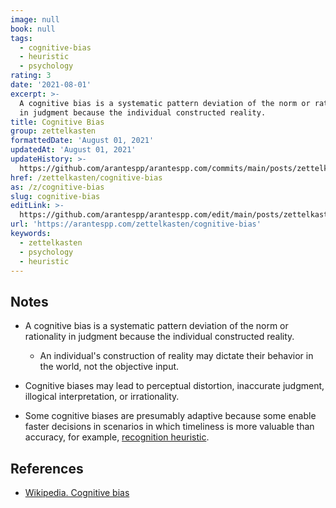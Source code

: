 ```yaml
---
image: null
book: null
tags:
  - cognitive-bias
  - heuristic
  - psychology
rating: 3
date: '2021-08-01'
excerpt: >-
  A cognitive bias is a systematic pattern deviation of the norm or rationality
  in judgment because the individual constructed reality.
title: Cognitive Bias
group: zettelkasten
formattedDate: 'August 01, 2021'
updatedAt: 'August 01, 2021'
updateHistory: >-
  https://github.com/arantespp/arantespp.com/commits/main/posts/zettelkasten/cognitive-bias.md
href: /zettelkasten/cognitive-bias
as: /z/cognitive-bias
slug: cognitive-bias
editLink: >-
  https://github.com/arantespp/arantespp.com/edit/main/posts/zettelkasten/cognitive-bias.md
url: 'https://arantespp.com/zettelkasten/cognitive-bias'
keywords:
  - zettelkasten
  - psychology
  - heuristic
---
```


## Notes

- A cognitive bias is a systematic pattern deviation of the norm or rationality in judgment because the individual constructed reality.

  - An individual's construction of reality may dictate their behavior in the world, not the objective input.

- Cognitive biases may lead to perceptual distortion, inaccurate judgment, illogical interpretation, or irrationality.

- Some cognitive biases are presumably adaptive because some enable faster decisions in scenarios in which timeliness is more valuable than accuracy, for example, [recognition heuristic](/zettelkasten/recognition-heuristic).

## References

- [Wikipedia. Cognitive bias](https://en.wikipedia.org/wiki/Cognitive_bias)
